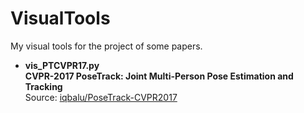 # VisualTools
My visual tools for the project of some papers.

+ **vis_PTCVPR17.py**
<br/>**CVPR-2017 PoseTrack: Joint Multi-Person Pose Estimation and Tracking**
<br/>Source: [iqbalu/PoseTrack-CVPR2017](https://github.com/iqbalu/PoseTrack-CVPR2017)
